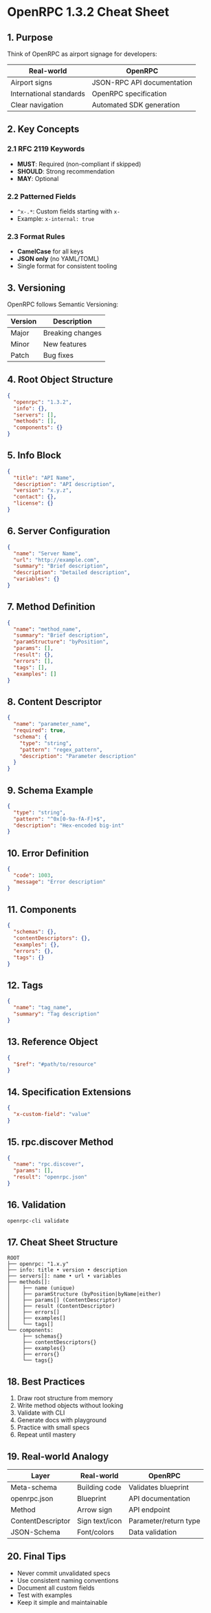 # OpenRPC 1.3.2 Cheat Sheet

## 1. Purpose

Think of OpenRPC as airport signage for developers:

| Real-world | OpenRPC |
|------------|----------|
| Airport signs | JSON-RPC API documentation |
| International standards | OpenRPC specification |
| Clear navigation | Automated SDK generation |

## 2. Key Concepts

### 2.1 RFC 2119 Keywords
- **MUST**: Required (non-compliant if skipped)
- **SHOULD**: Strong recommendation
- **MAY**: Optional

### 2.2 Patterned Fields
- `^x-.*`: Custom fields starting with `x-`
- Example: `x-internal: true`

### 2.3 Format Rules
- **CamelCase** for all keys
- **JSON only** (no YAML/TOML)
- Single format for consistent tooling

## 3. Versioning

OpenRPC follows Semantic Versioning:

| Version | Description |
|---------|-------------|
| Major | Breaking changes |
| Minor | New features |
| Patch | Bug fixes |

## 4. Root Object Structure

```json
{
  "openrpc": "1.3.2",
  "info": {},
  "servers": [],
  "methods": [],
  "components": {}
}
```

## 5. Info Block

```json
{
  "title": "API Name",
  "description": "API description",
  "version": "x.y.z",
  "contact": {},
  "license": {}
}
```

## 6. Server Configuration

```json
{
  "name": "Server Name",
  "url": "http://example.com",
  "summary": "Brief description",
  "description": "Detailed description",
  "variables": {}
}
```

## 7. Method Definition

```json
{
  "name": "method_name",
  "summary": "Brief description",
  "paramStructure": "byPosition",
  "params": [],
  "result": {},
  "errors": [],
  "tags": [],
  "examples": []
}
```

## 8. Content Descriptor

```json
{
  "name": "parameter_name",
  "required": true,
  "schema": {
    "type": "string",
    "pattern": "regex_pattern",
    "description": "Parameter description"
  }
}
```

## 9. Schema Example

```json
{
  "type": "string",
  "pattern": "^0x[0-9a-fA-F]+$",
  "description": "Hex-encoded big-int"
}
```

## 10. Error Definition

```json
{
  "code": 1003,
  "message": "Error description"
}
```

## 11. Components

```json
{
  "schemas": {},
  "contentDescriptors": {},
  "examples": {},
  "errors": {},
  "tags": {}
}
```

## 12. Tags

```json
{
  "name": "tag_name",
  "summary": "Tag description"
}
```

## 13. Reference Object

```json
{
  "$ref": "#path/to/resource"
}
```

## 14. Specification Extensions

```json
{
  "x-custom-field": "value"
}
```

## 15. rpc.discover Method

```json
{
  "name": "rpc.discover",
  "params": [],
  "result": "openrpc.json"
}
```

## 16. Validation

```bash
openrpc-cli validate
```

## 17. Cheat Sheet Structure

```
ROOT
├── openrpc: "1.x.y"
├── info: title • version • description
├── servers[]: name • url • variables
├── methods[]:
│    ├── name (unique)
│    ├── paramStructure (byPosition|byName|either)
│    ├── params[] (ContentDescriptor)
│    ├── result (ContentDescriptor)
│    ├── errors[]
│    ├── examples[]
│    └── tags[]
└── components:
     ├── schemas{}
     ├── contentDescriptors{}
     ├── examples{}
     ├── errors{}
     └── tags{}
```

## 18. Best Practices

1. Draw root structure from memory
2. Write method objects without looking
3. Validate with CLI
4. Generate docs with playground
5. Practice with small specs
6. Repeat until mastery

## 19. Real-world Analogy

| Layer | Real-world | OpenRPC |
|-------|------------|---------|
| Meta-schema | Building code | Validates blueprint |
| openrpc.json | Blueprint | API documentation |
| Method | Arrow sign | API endpoint |
| ContentDescriptor | Sign text/icon | Parameter/return type |
| JSON-Schema | Font/colors | Data validation |

## 20. Final Tips

- Never commit unvalidated specs
- Use consistent naming conventions
- Document all custom fields
- Test with examples
- Keep it simple and maintainable
